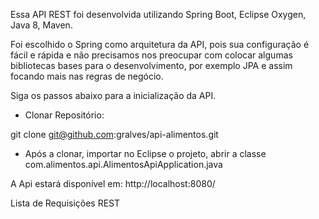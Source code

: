 Essa API REST foi desenvolvida utilizando Spring Boot, Eclipse Oxygen, Java 8, Maven.

Foi escolhido o Spring como arquitetura da API, pois sua configuração é fácil e rápida e não precisamos nos preocupar com colocar algumas bibliotecas bases para o desenvolvimento, por exemplo JPA e assim focando mais nas regras de negócio.

Siga os passos abaixo para a inicialização da API.

- Clonar Repositório:

git clone git@github.com:gralves/api-alimentos.git

- Após a clonar, importar no Eclipse o projeto, abrir a classe com.alimentos.api.AlimentosApiApplication.java

A Api estará disponível em:
http://localhost:8080/

Lista de Requisições REST





